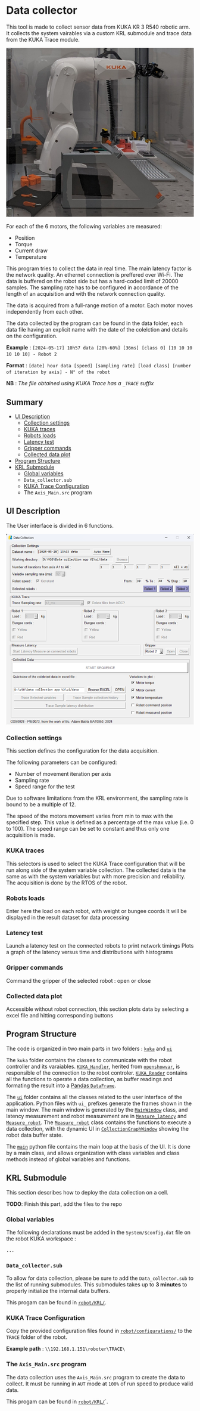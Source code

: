 # Data collector

This tool is made to collect sensor data from KUKA KR 3 R540 robotic arm. 
It collects the system vairables via a custom KRL submodule and trace data from
the KUKA Trace module.

![Robot Image](./images/KUKA.jpg)

For each of the 6 motors, the following variables are measured:
- Position
- Torque
- Current draw
- Temperature

This program tries to collect the data in real time. The main latency factor is
the network quality. An ethernet connection is preffered over Wi-Fi. The data
is buffered on the robot side but has a hard-coded limit of 20000 samples. 
The sampling rate has to be configured in accordance of the length of an 
acquisition and with the network connection quality.

The data is acquired from a full-range motion of a motor. Each motor moves 
independently from each other.

The data collected by the program can be found in the data folder, 
each data file having an explicit name with the date of the colelction 
and details on the configuration.

**Example** : 
`[2024-05-17] 10h57 data [20%-60%] [36ms] [class 0] [10 10 10 10 10 10] - Robot 2`

**Format** : 
`[date] hour data [speed] [sampling rate] [load class] [number of iteration by axis] - N° of the robot`

**NB** : _The file obtained using KUKA Trace has a `_TRACE` suffix_

Summary
---

- [UI Description](#ui-description)
    - [Collection settings](#collection-settings)
    - [KUKA traces](#kuka-traces)
    - [Robots loads](#robots-loads)
    - [Latency test](#latency-test)
    - [Gripper commands](#gripper-commands)
    - [Collected data plot](#collected-data-plot)
- [Program Structure](#program-structure)
- [KRL Submodule](#krl-submodule)
    - [Global variables](#global-variables)
    - `Data_collector.sub`
    - [KUKA Trace Configuration](#kuka-trace-configuration)
    - The `Axis_Main.src` program

## UI Description

The User interface is divided in 6 functions.

![GUI Screenshot](./images/GUI.png)

### Collection settings

This section defines the configuration for the data acquisition.

The following parameters can be configured:
- Number of movement iteration per axis
- Sampling rate
- Speed range for the test
   
Due to software limitations from the KRL environment, the sampling rate is
bound to be a multiple of 12. 

The speed of the motors movement varies from min to max with the specified step.
This value is defined as a percentage of the max value (i.e. 0 to 100). 
The speed range can be set to constant and thus only one acquisition is made. 

### KUKA traces

This selectors is used to select the KUKA Trace configuration that will be 
run along side of the system variable collection. The collected data is the same
as with the system variables but with more precision and reliability. 
The acquisition is done by the RTOS of the robot.

### Robots loads

Enter here the load on each robot, with weight or bungee coords
It will be displayed in the result dataset for data processing

### Latency test

Launch a latency test on the connected robots to print network timings
Plots a graph of the latency versus time and distributions with histograms

### Gripper commands

Command the gripper of the selected robot : open or close

### Collected data plot

Accessible without robot connection, this section plots data by selecting 
a excel file and hitting corresponding buttons

## Program Structure

The code is organized in two main parts in two folders : 
[`kuka`](./kuka) and [`ui`](./ui)

The `kuka` folder contains the classes to communicate with the robot controller 
and its varaiables. [`KUKA_Handler`](./kuka/handler.py), 
herited from [`openshowvar`](./kuka/kukavarproxy.py), 
is responsible of the connection to the robot controler. 
[`KUKA_Reader`](./kuka/reader.py) contains all the functions to operate a data 
collection, as buffer readings and formating the result into a 
[Pandas `DataFrame`](https://pandas.pydata.org/docs/reference/api/pandas.DataFrame.html).

The [`ui`](./ui) folder contains all the classes related to the user interface 
of the application. Python files with `ui_` prefixes generate the frames shown 
in the main window. The main window is generated by the 
[`MainWindow`](./ui/mainwindow.py) class, and latency measurement and robot 
measurement are in [`Measure_latency`](./ui/measure_latency.py) and 
[`Measure_robot`](./ui/measure_robot.py). 
The [`Measure_robot`](./ui/measure_robot.py) class contains the functions to 
execute a data collection, 
with the dynamic UI in [`CollectionGraphWindow`](./ui/graph_window.py) 
showing the robot data buffer state.

The [`main`](main.py) python file contains the main loop at the basis of the UI. 
It is done by a main class, and allows organization with class variables and 
class methods instead of global variables and functions.

## KRL Submodule

This section describes how to deploy the data collection on a cell.

**TODO**: Finish this part, add the files to the repo

### Global variables

The following declarations must be added in the `System/$config.dat` file 
on the robot KUKA workspace :

```
...
```

### `Data_collector.sub`

To allow for data collection, please be sure to add the `Data_collector.sub`
to the list of running submodules. This submodules takes up to **3 minutes** to 
properly initialize the internal data buffers.

This progam can be found in [`robot/KRL/`](./robot/KRL).

### KUKA Trace Configuration

Copy the provided configuration files found in [`robot/configurations/`](./robot/configurations) to
the `TRACE` folder of the robot.

**Example path** : `\\192.168.1.151\roboter\TRACE\`

### The `Axis_Main.src` program

The data collection uses the `Axis_Main.src` program to create the data 
to collect. It must be running in `AUT` mode at `100%` of run speed to produce
valid data.

This progam can be found in [`robot/KRL/`](./robot/KRL)`.